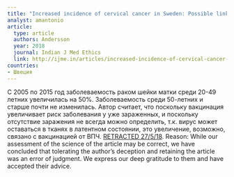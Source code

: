 ```yaml
---
title: "Increased incidence of cervical cancer in Sweden: Possible link with HPV vaccination"
analyst: amantonio
article:
  type: article
  authors: Andersson
  year: 2018
  journal: Indian J Med Ethics
  link: http://ijme.in/articles/increased-incidence-of-cervical-cancer-in-sweden-possible-link-with-hpv-vaccination/
countries:
- Швеция
---
```


С 2005 по 2015 год заболеваемость раком шейки матки среди 20-49 летних увеличилась на 50%. Заболеваемость среди 50-летних и старше почти не изменилась.
Автор считает, что поскольку вакцинация увеличивает риск заболевания у уже зараженных, и поскольку отсутствие заражения не всегда можно определить, т.к. вирус может оставаться в тканях в латентном состоянии, это увеличение, возможно, связано с вакцинацией от ВПЧ.
[RETRACTED 27/5/18](https://ijme.in/articles/increased-incidence-of-cervical-cancer-in-sweden-possible-link-with-hpv-vaccination/?galley=html). Reason: While our assessment of the science of the article may be correct, we have concluded that tolerating the author’s deception and retaining the article was an error of judgment. We express our deep gratitude to them and have accepted their advice.
